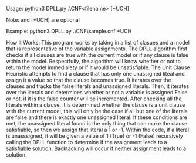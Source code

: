 Usage: python3 DPLL.py .\CNF\<filename> <literal> [+UCH]

Note: <literal> and [+UCH] are optional

Example: python3 DPLL.py .\CNF\sample.cnf +UCH

How it Works:
This program works by taking in a list of clasues and a model that is representative of the variable assignments. The DPLL algorithm first checks if all clauses are true with the current model or if any clause is false within the model. Respectfully, the algorithm will know whether or not to return the model immedialety or if it would be unsatisfiable. The Unit Clause Heuristic attempts to find a clause that has only one unassigned liteal and assign it a value so that the clause becomes true. It iterates over the clauses and tracks the false literals and unassigned literals. Then, it iterates over the literals and determines whether or not a variable is assigned False or not, if it is the false counter will be incremented. After checking all the literals within a clause, it is determined whether the clause is a unit clause with the current model, this will only be the case if all but one of the literals are false and there is exactly one unassigned literal. If these conditions are met, the unassigned literal found is the only thing that can make the clause satisfiable, so then we assign that literal a 1 or -1. Within the code, if a literal is unasssigned, it will be given a value of 1 (True) or -1 (False) recursively calling the DPLL function to determine if the assignment leads to a satisfiable solution. Backtacking will occur if neither assignment leads to a solution.